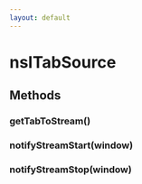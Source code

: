 ```yaml
---
layout: default
---
```


# nsITabSource #

## Methods ##

### getTabToStream() ###

### notifyStreamStart(window) ###

### notifyStreamStop(window) ###
